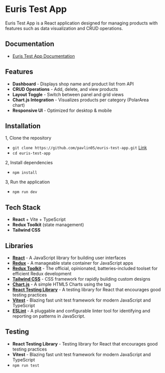 # Euris Test App

Euris Test App is a React application designed for managing products with features such as data visualization and CRUD operations.

## Documentation
- [Euris Test App Documentation](https://techops-eurisit-fe-test.azurewebsites.net/)

## Features
- **Dashboard** - Displays shop name and product list from API  
- **CRUD Operations** - Add, delete, and view products
- **Layout Toggle** - Switch between panel and grid views  
- **Chart.js Integration** - Visualizes products per category (PolarArea chart)  
- **Responsive UI** - Optimized for desktop & mobile

## Installation
1, Clone the repository
- `git clone https://github.com/pavlin05/euris-test-app.git` [Link](https://github.com/pavlin05/euris-test-app/tree/devel)
- `cd euris-test-app`

2, Install dependencies
- `npm install`

3, Run the application
- `npm run dev`

## Tech Stack
- **React** + Vite + TypeScript
- **Redux Toolkit** (state management)
- **Tailwind CSS**

## Libraries
- [**React**](https://reactjs.org/) - A JavaScript library for building user interfaces
- [**Redux**](https://redux.js.org/) - A manageable state container for JavaScript apps
- [**Redux Toolkit**](https://redux-toolkit.js.org/) - The official, opinionated, batteries-included toolset for efficient Redux development
- [**Tailwind CSS**](https://tailwindcss.com/) - CSS framework for rapidly building custom designs
- [**Chart.js**](https://www.chartjs.org/) - A simple HTML5 Charts using the <canvas> tag
- [**React Testing Library**](https://testing-library.com/docs/react-testing-library/intro/) - A testing library for React that encourages good testing practices
- [**Vitest**](https://vitest.dev/) -  Blazing fast unit test framework for modern JavaScript and TypeScript
- [**ESLint**](https://eslint.org/) - A pluggable and configurable linter tool for identifying and reporting on patterns in JavaScript.

## Testing
- **React Testing Library** - Testing library for React that encourages good testing practices
- **Vitest** - Blazing fast unit test framework for modern JavaScript and TypeScript
- `npm run test`